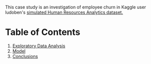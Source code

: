 This case study is an investigation of employee churn in Kaggle user ludoben's [simulated Human Resources Analytics dataset.](https://www.kaggle.com/ludobenistant/hr-analytics)  
  
# Table of Contents
1. [Exploratory Data Analysis](src/eda.ipynb)
2. [Model](src/modeling.ipynb)
3. [Conclusions](Conclusions)
